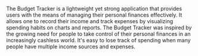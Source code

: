 The Budget Tracker is a lightweight yet strong application that provides users with the means of managing their personal finances effectively. It allows one to record their income and track expenses by visualizing spending habits on charts and reports.
The Budget Tracker was inspired by the growing need for people to take control of their personal finances in an increasingly cashless world. It's easy to lose track of spending when many people have multiple income sources and expenses.
